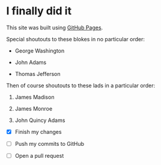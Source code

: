 # I finally did it

This site was built using [GitHub Pages](https://pages.github.com/).



Special shoutouts to these blokes in no particular order:



- George Washington

- John Adams

- Thomas Jefferson



Then of course shoutouts to these lads in a particular order:



1. James Madison

2. James Monroe

3. John Quincy Adams



- [x] Finish my changes

- [ ] Push my commits to GitHub

- [ ] Open a pull request